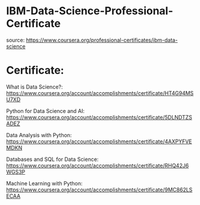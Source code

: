 # IBM-Data-Science-Professional-Certificate

source: https://www.coursera.org/professional-certificates/ibm-data-science


# Certificate:

What is Data Science?:  https://www.coursera.org/account/accomplishments/certificate/HT4G94MSU7XD

Python for Data Science and AI: https://www.coursera.org/account/accomplishments/certificate/5DLNDTZSADEZ

Data Analysis with Python: https://www.coursera.org/account/accomplishments/certificate/4AXPYFVEMDKN

Databases and SQL for Data Science: https://www.coursera.org/account/accomplishments/certificate/RHQ42J6WGS3P

Machine Learning with Python: https://www.coursera.org/account/accomplishments/certificate/9MC862LSECAA


